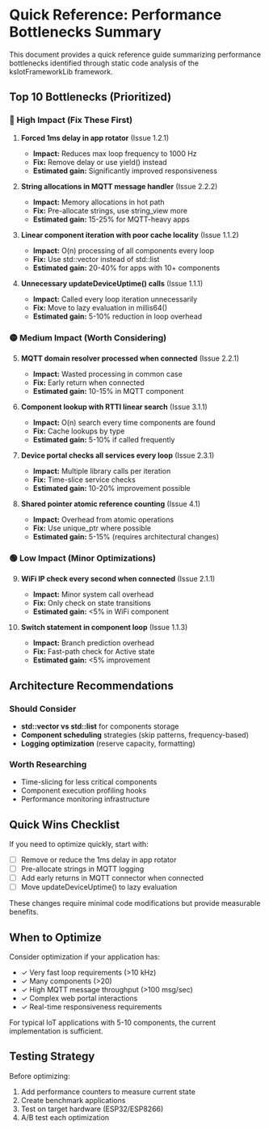 # Quick Reference: Performance Bottlenecks Summary

This document provides a quick reference guide summarizing performance bottlenecks identified through static code analysis of the ksIotFrameworkLib framework.

## Top 10 Bottlenecks (Prioritized)

### 🔴 High Impact (Fix These First)

1. **Forced 1ms delay in app rotator** (Issue 1.2.1)
   - **Impact:** Reduces max loop frequency to 1000 Hz
   - **Fix:** Remove delay or use yield() instead
   - **Estimated gain:** Significantly improved responsiveness

2. **String allocations in MQTT message handler** (Issue 2.2.2)
   - **Impact:** Memory allocations in hot path
   - **Fix:** Pre-allocate strings, use string_view more
   - **Estimated gain:** 15-25% for MQTT-heavy apps

3. **Linear component iteration with poor cache locality** (Issue 1.1.2)
   - **Impact:** O(n) processing of all components every loop
   - **Fix:** Use std::vector instead of std::list
   - **Estimated gain:** 20-40% for apps with 10+ components

4. **Unnecessary updateDeviceUptime() calls** (Issue 1.1.1)
   - **Impact:** Called every loop iteration unnecessarily
   - **Fix:** Move to lazy evaluation in millis64()
   - **Estimated gain:** 5-10% reduction in loop overhead

### 🟡 Medium Impact (Worth Considering)

5. **MQTT domain resolver processed when connected** (Issue 2.2.1)
   - **Impact:** Wasted processing in common case
   - **Fix:** Early return when connected
   - **Estimated gain:** 10-15% in MQTT component

6. **Component lookup with RTTI linear search** (Issue 3.1.1)
   - **Impact:** O(n) search every time components are found
   - **Fix:** Cache lookups by type
   - **Estimated gain:** 5-10% if called frequently

7. **Device portal checks all services every loop** (Issue 2.3.1)
   - **Impact:** Multiple library calls per iteration
   - **Fix:** Time-slice service checks
   - **Estimated gain:** 10-20% improvement possible

8. **Shared pointer atomic reference counting** (Issue 4.1)
   - **Impact:** Overhead from atomic operations
   - **Fix:** Use unique_ptr where possible
   - **Estimated gain:** 5-15% (requires architectural changes)

### 🟢 Low Impact (Minor Optimizations)

9. **WiFi IP check every second when connected** (Issue 2.1.1)
   - **Impact:** Minor system call overhead
   - **Fix:** Only check on state transitions
   - **Estimated gain:** <5% in WiFi component

10. **Switch statement in component loop** (Issue 1.1.3)
    - **Impact:** Branch prediction overhead
    - **Fix:** Fast-path check for Active state
    - **Estimated gain:** <5% improvement

## Architecture Recommendations

### Should Consider
- **std::vector vs std::list** for components storage
- **Component scheduling** strategies (skip patterns, frequency-based)
- **Logging optimization** (reserve capacity, formatting)

### Worth Researching
- Time-slicing for less critical components
- Component execution profiling hooks
- Performance monitoring infrastructure

## Quick Wins Checklist

If you need to optimize quickly, start with:

- [ ] Remove or reduce the 1ms delay in app rotator
- [ ] Pre-allocate strings in MQTT logging
- [ ] Add early returns in MQTT connector when connected
- [ ] Move updateDeviceUptime() to lazy evaluation

These changes require minimal code modifications but provide measurable benefits.

## When to Optimize

Consider optimization if your application has:
- ✓ Very fast loop requirements (>10 kHz)
- ✓ Many components (>20)
- ✓ High MQTT message throughput (>100 msg/sec)
- ✓ Complex web portal interactions
- ✓ Real-time responsiveness requirements

For typical IoT applications with 5-10 components, the current implementation is sufficient.

## Testing Strategy

Before optimizing:
1. Add performance counters to measure current state
2. Create benchmark applications
3. Test on target hardware (ESP32/ESP8266)
4. A/B test each optimization

